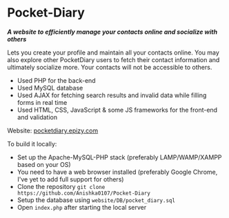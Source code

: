 # Pocket-Diary

***A website to efficiently manage your contacts online and socialize with others***

Lets you create your profile and maintain all your contacts online. You may also explore other PocketDiary users to fetch their contact information and ultimately socialize more. Your contacts will not be accessible to others.

* Used PHP for the back-end
* Used MySQL database
* Used AJAX for fetching search results and invalid data while filling forms in real time
* Used HTML, CSS, JavaScript & some JS frameworks for the front-end and validation

Website: [pocketdiary.epizy.com](pocketdiary.epizy.com)

To build it locally:

* Set up the Apache-MySQL-PHP stack (preferably LAMP/WAMP/XAMPP based on your OS)
* You need to have a web browser installed (preferably Google Chrome, I've yet to add full support for others)
* Clone the repository `git clone https://github.com/Anishka0107/Pocket-Diary`
* Setup the database using `website/DB/pocket_diary.sql`
* Open `index.php` after starting the local server

